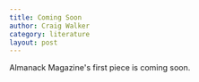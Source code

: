 ```yaml
---
title: Coming Soon
author: Craig Walker
category: literature
layout: post
---
```


Almanack Magazine's first piece is coming soon.
